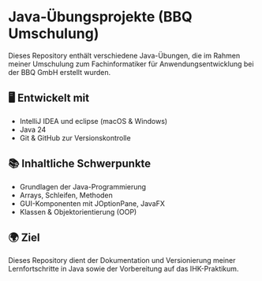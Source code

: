 # Java-Übungsprojekte (BBQ Umschulung)

Dieses Repository enthält verschiedene Java-Übungen, die im Rahmen meiner Umschulung zum Fachinformatiker für Anwendungsentwicklung bei der BBQ GmbH erstellt wurden.

## 🖥️ Entwickelt mit

- IntelliJ IDEA und eclipse (macOS & Windows)
- Java 24
- Git & GitHub zur Versionskontrolle

## 📚 Inhaltliche Schwerpunkte

- Grundlagen der Java-Programmierung
- Arrays, Schleifen, Methoden
- GUI-Komponenten mit JOptionPane, JavaFX
- Klassen & Objektorientierung (OOP)

## 🌍 Ziel

Dieses Repository dient der Dokumentation und Versionierung meiner Lernfortschritte in Java sowie der Vorbereitung auf das IHK-Praktikum.
